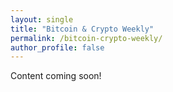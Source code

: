 ```yaml
---
layout: single
title: "Bitcoin & Crypto Weekly"
permalink: /bitcoin-crypto-weekly/
author_profile: false
---
```


Content coming soon!
